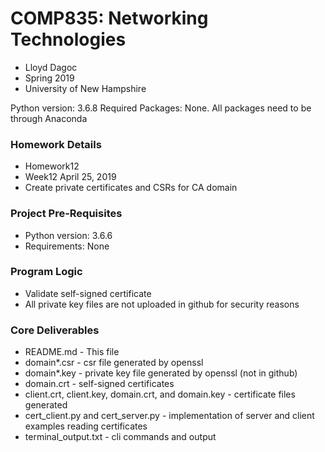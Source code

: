 # COMP835: Networking Technologies
* Lloyd Dagoc
* Spring 2019
* University of New Hampshire

Python version: 3.6.8
Required Packages: None. All packages need to be through Anaconda


### Homework Details
* Homework12
* Week12 April 25, 2019
* Create private certificates and CSRs for CA domain

### Project Pre-Requisites
* Python version: 3.6.6
* Requirements: None

### Program Logic
* Validate self-signed certificate
* All private key files are not uploaded in github for security reasons

### Core Deliverables
* README.md - This file
* domain*.csr - csr file generated by openssl
* domain*.key - private key file generated by openssl (not in github)
* domain.crt - self-signed certificates
* client.crt, client.key, domain.crt, and domain.key - certificate files generated
* cert_client.py and cert_server.py - implementation of server and client examples reading certificates
* terminal_output.txt - cli commands and output

